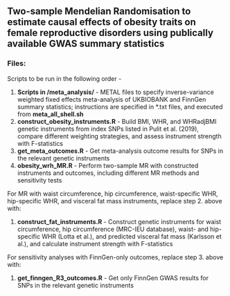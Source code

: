 ## Two-sample Mendelian Randomisation to estimate causal effects of obesity traits on female reproductive disorders using publically available GWAS summary statistics

### Files:

Scripts to be run in the following order - 
1. **Scripts in /meta_analysis/** - METAL files to specify inverse-variance weighted fixed effects meta-analysis of UKBIOBANK and FinnGen summary statistics; instructions are specified in *.txt files, and executed from **meta_all_shell.sh**
2. **construct_obesity_instruments.R** - Build BMI, WHR, and WHRadjBMI genetic instruments from index SNPs listed in Pulit et al. (2019), compare different weighting strategies, and assess instrument strength with F-statistics
3. **get_meta_outcomes.R** - Get meta-analysis outcome results for SNPs in the relevant genetic instruments
4. **obesity_wrh_MR.R** - Perform two-sample MR with constructed instruments and outcomes, including different MR methods and sensitivity tests

For MR with waist circumference, hip circumference, waist-specific WHR, hip-specific WHR, and visceral fat mass instruments, replace step 2. above with: 
1. **construct_fat_instruments.R** - Construct genetic instruments for waist circumference, hip circumference (MRC-IEU database), waist- and hip-specific WHR (Lotta et al.), and predicted visceral fat mass (Karlsson et al.), and calculate instrument strength with F-statistics

For sensitivity analyses with FinnGen-only outcomes, replace step 3. above with: 
1. **get_finngen_R3_outcomes.R** - Get only FinnGen GWAS results for SNPs in the relevant genetic instruments
